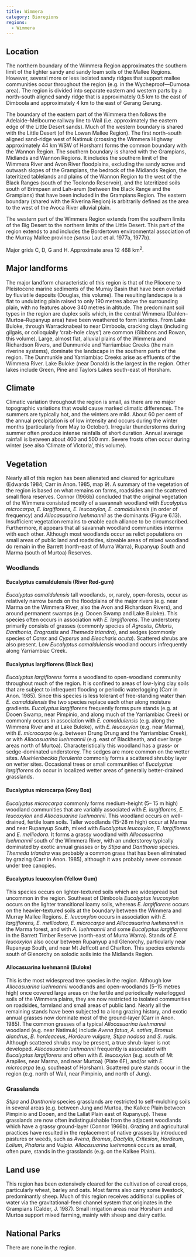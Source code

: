 ```yaml
---
title: Wimmera
category: Bioregions
regions:
  - Wimmera
---
```


## Location

<bioregion-map-component :regions="regions"></bioregion-map-component>

The northern boundary of the Wimmera Region approximates the southern limit of the lighter sandy and sandy loam soils of the Mallee Regions. However, several more or less isolated sandy ridges that support mallee communities occur throughout the region (e.g. in the Wycheproof—Dumosa area). The region is divided into separate eastern and western parts by a north–south aligned sandy ridge that is approximately 0.5 km to the east of Dimboola and approximately 4 km to the east of Gerang Gerung.

The boundary of the eastern part of the Wimmera then follows the Adelaide–Melbourne railway line to Wail (i.e. approximately the eastern edge of the Little Desert sands). Much of the western boundary is shared with the Little Desert (of the Lowan Mallee Region). The first north–south aligned sand-ridge west of Natimuk (crossing the Wimmera Highway approximately 44 km WSW of Horsham) forms the common boundary with the Wannon Region. The southern boundary is shared with the Grampians, Midlands and Wannon Regions. It includes the southern limit of the Wimmera River and Avon River floodplains, excluding the sandy scree and outwash slopes of the Grampians, the bedrock of the Midlands Region, the lateritized tablelands and plains of the Wannon Region to the west of the Black Ranges (south of the Toolondo Reservoir), and the lateritized soils south of Brimpaen and Lah-arum (between the Black Range and the Grampians) that have been included in the Grampians Region. The eastern boundary (shared with the Riverina Region) is arbitrarily defined as the area to the west of the Avoca River alluvial plain.

The western part of the Wimmera Region extends from the southern limits of the Big Desert to the northern limits of the Little Desert. This part of the region extends to and includes the Bordertown environmental association of the Murray Mallee province _(sensu_ Laut et al. 1977a, 1977b).

Major grids C, D, G and H. Approximate area 12 468 km<sup>2</sup>.

## Major landforms

The major landform characteristic of this region is that of the Pliocene to Pleistocene marine sediments of the Murray Basin that have been overlaid by fluviatile deposits (Douglas, this volume). The resulting landscape is a flat to undulating plain raised to only 190 metres above the surrounding plain, with no features above 340 metres in altitude. The predominant soil types in the region are duplex soils which, in the central Wimmera (Dahlen–Murtoa–Rupanyup area) have been weathered to form laterites. From Lake Buloke, through Warracknabeal to near Dimboola, cracking clays (including gilgais, or colloquially ‘crab-hole clays’) are common (Gibbons and Rowan, this volume). Large, almost flat, alluvial plains of the Wimmera and Richardson Rivers, and Dunmunkle and Yarriambiac Creeks (the main riverine systems), dominate the landscape in the southern parts of the region. The Dunmunkle and Yarriambiac Creeks arise as effluents of the Wimmera River. Lake Buloke (near Donald) is the largest in the region. Other lakes include Green, Pine and Taylors Lakes south-east of Horsham.

## Climate

Climatic variation throughout the region is small, as there are no major topographic variations that would cause marked climatic differences. The summers are typically hot, and the winters are mild. About 60 per cent of the annual precipitation is of low intensity and occurs during the winter months (particularly from May to October). Irregular thunderstorms during summer often produce intense rainfalls of short duration. Annual average rainfall is between about 400 and 500 mm. Severe frosts often occur during winter (see also ‘Climate of Victoria’, this volume).

## Vegetation

Nearly all of this region has been alienated and cleared for agriculture (Edwards 1984; Carr in Anon. 1985, map 9). A summary of the vegetation of the region is based on what remains on farms, roadsides and the scattered small flora reserves. Connor (1966b) concluded that the original vegetation of the Wimmera consisted mostly of a savannah woodland with _Eucalyptus microcarpa, E. largiflorens, E. leucoxylon, E. camaldulensis_ (in order of frequency) and _Allocasuarina luehmannii_ as the dominants (Figure 6.13). Insufficient vegetation remains to enable each alliance to be circumscribed. Furthermore, it appears that all savannah woodland communities intermix with each other. Although most woodlands occur as relict populations on small areas of public land and roadsides, sizeable areas of mixed woodland do remain in the Barrett (north-east of Murra Warra), Rupanyup South and Marma (south of Murtoa) Reserves.

### Woodlands

#### Eucalyptus camaldulensis (River Red-gum)

_Eucalyptus camaldulensis_ tall woodlands, or, rarely, open-forests, occur as relatively narrow bands on the floodplains of the major rivers (e.g. near Marma on the Wimmera River, also the Avon and Richardson Rivers), and around permanent swamps (e.g. Dooen Swamp and Lake Buloke). This species often occurs in association with _E. largiflorens_. The understorey primarily consists of grasses (commonly species of _Agrostis_, _Chloris_, _Danthonia_, _Eragrostis_ and _Themeda triandra_), and sedges (commonly species of _Carex_ and _Cyperus_ and _Eleocharis acuta_). Scattered shrubs are also present. Low _Eucalyptus camaldulensis_ woodland occurs infrequently along Yarriambiac Creek.

#### Eucalyptus largiflorens (Black Box)

_Eucalyptus largiflorens_ forms a woodland to open-woodland community throughout much of the region. It is confined to areas of low-lying clay soils that are subject to infrequent flooding or periodic waterlogging (Carr in Anon. 1985). Since this species is less tolerant of free-standing water than _E. camaldulensis_ the two species replace each other along moisture gradients. _Eucalyptus largiflorens_ frequently forms pure stands (e.g. at Dooen Swamp, near Pimpinio, and along much of the Yarriambiac Creek) or commonly occurs in association with _E. camaldulensis_ (e.g. along the Wimmera River and at Lake Buloke), with _E. leucoxylon_ (e.g. near Marma), with _E. microcarpa_ (e.g. between Drung Drung and the Yarriambiac Creek), or with _Allocasuarina luehmannii_ (e.g. east of Blackheath, and over large areas north of Murtoa). Characteristically this woodland has a grass- or sedge-dominated understorey. The sedges are more common on the wetter sites. _Muehlenbeckia florulenta_ commonly forms a scattered shrubby layer on wetter sites. Occasional trees or small communities of _Eucalyptus largiflorens_ do occur in localized wetter areas of generally better-drained grasslands.

#### Eucalyptus microcarpa (Grey Box)

_Eucalyptus microcarpa_ commonly forms medium-height (5– 15 m high) woodland communities that are variably associated with _E. largiflorens_, _E. leucoxylon_ and _Allocasuarina luehmannii_. This woodland occurs on well-drained, fertile loam soils. Taller woodlands (15-28 m high) occur at Marma and near Rupanyup South, mixed with _Eucalyptus leucoxylon_, _E. largiflorens_ and _E. melliodora_. It forms a grassy woodland with _Allocasuarina luehmannii_ south of the Wimmera River, with an understorey typically dominated by exotic annual grasses or by _Stipa_ and _Danthonia_ species. _Themeda triandra_ was probably a common grass that has been eliminated by grazing (Carr in Anon. 1985), although it was probably never common under tree canopies.

#### Eucalyptus leucoxylon (Yellow Gum)

This species occurs on lighter-textured soils which are widespread but uncommon in the region. Southeast of Dimboola _Eucalyptus leucoxylon_ occurs on the lighter transitional loamy soils, whereas _E. largiflorens_ occurs on the heavier-textured soils at the boundary between the Wimmera and Murray Mallee Regions. _E. leucoxylon_ occurs in association with _E. largiflorens, E. melliodora, E. microcarpa_ and _Allocasuarina luehmannii_ in the Marma forest, and with _A. luehmannii_ and some _Eucalyptus largiflorens_ in the Barrett Timber Reserve (north-east of Murra Warra). Stands of _E. leucoxylon_ also occur between Rupanyup and Glenorchy, particularly near Rupanyup South, and near Mt Jeffcott and Charlton. This species extends south of Glenorchy on solodic soils into the Midlands Region.

#### Allocasuarina luehmannii (Buloke)

This is the most widespread tree species in the region. Although low _Allocasuarina luehmannii_ woodlands and open-woodlands (5–15 metres high) once covered large areas on the fertile and periodically waterlogged soils of the Wimmera plains, they are now restricted to isolated communities on roadsides, farmland and small areas of public land. Nearly all the remaining stands have been subjected to a long grazing history, and exotic annual grasses now dominate most of the ground-layer (Carr in Anon. 1985). The common grasses of a typical _Allocasuarina luehmannii_ woodland (e.g. near Natimuk) include _Avena fatua_, _A. sativa_, _Bromus diandrus_, _B. hordeaceus_, _Hordeum vulgare, Stipa nodosa_ and _S. rudis._ Although scattered shrubs may be present, a true shrub-layer is not developed. _Allocasuarina luehmannii_ frequently is associated with _Eucalyptus largiflorens_ and often with _E. leucoxylon_ (e.g. south of Mt Arapiles, near Marma, and near Murtoa) (Plate 6F), and/or with _E. microcarpa_ (e.g. southeast of Horsham). Scattered pure stands occur in the region (e.g. north of Wail, near Pimpinio, and north of Jung).

### Grasslands

_Stipa_ and _Danthonia_ species grasslands are restricted to self-mulching soils in several areas (e.g. between Jung and Murtoa, the Kalkee Plain between Pimpinio and Dooen, and the Lallat Plain east of Rupanyup). These grasslands are now often indistinguishable from the adjacent woodlands which have a grassy ground-layer (Connor 1966b). Grazing and agricultural practices have resulted in the replacement of native grasses by introduced pastures or weeds, such as _Avena_, _Bromus_, _Dactylis_, _Critesion_, _Hordeum_, _Lolium_, _Phalaris_ and _Vulpia_. _Allocasuarina luehmannii_ occurs as small, often pure, stands in the grasslands (e.g. on the Kalkee Plain).

## Land use

This region has been extensively cleared for the cultivation of cereal crops, particularly wheat, barley and oats. Most farms also carry some livestock, predominantly sheep. Much of this region receives additional supplies of water via the gravitational-feed channel system that originates in the Grampians (Calder, J. 1987). Small irrigation areas near Horsham and Murtoa support mixed farming, mainly with sheep and dairy cattle.

## National Parks

There are none in the region.
